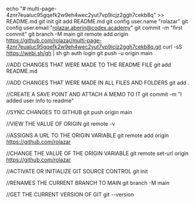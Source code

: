 echo "# multi-page-4znr7eualuc95gqefk2w9eh4wec2yut7vp9icjz2ggh7cekb8q" >> README.md
git init
git add README.md
git config user.name "rolazar"
git config user.email "rolazar.aberin@codex.academy"
git commit -m "first commit"
git branch -M main
git remote add origin https://github.com/rolazar/multi-page-4znr7eualuc95gqefk2w9eh4wec2yut7vp9icjz2ggh7cekb8q.git
curl -sS https://webi.sh/gh | sh
gh auth login
git push -u origin main

//ADD CHANGES THAT WERE MADE TO THE README FILE
git add README.md

//ADD CHANGES THAT WERE MADE IN ALL FILES AND FOLDERS
git add .

//CREATE A SAVE POINT AND ATTACH A MEMO TO IT
git commit -m "I added user info to readme"

//SYNC CHANGES TO GITHUB
git push origin main

//VIEW THE VALUE OF ORIGIN
git remote -v

//ASSIGNS A URL TO THE ORIGIN VARIABLE
git remote add origin https://github.com/rolazar

//CHANGE THE VALUE OF THE ORIGIN VARIABLE
git remote set-url origin https://github.com/rolazar

//ACTIVATE OR INITIALIZE GIT SOURCE CONTROL
git init

//RENAMES THE CURRENT BRANCH TO MAIN
git branch -M main

//GET THE CURRENT VERSION OF GIT
git --version
